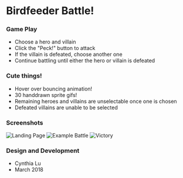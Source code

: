 # Birdfeeder Battle!

### Game Play
* Choose a hero and villain
* Click the "Peck!" button to attack
* If the villain is defeated, choose another one
* Continue battling until either the hero or villain is defeated

### Cute things!
* Hover over bouncing animation!
* 30 handdrawn sprite gifs!
* Remaining heroes and villains are unselectable once one is chosen
* Defeated villains are unable to be selected

### Screenshots
![Landing Page](https://i.imgur.com/b0DMimP.png)
![Example Battle](https://i.imgur.com/g1GIfmu.png)
![Victory](https://i.imgur.com/YNKW45C.png)

### Design and Development
- Cynthia Lu 
- March 2018

